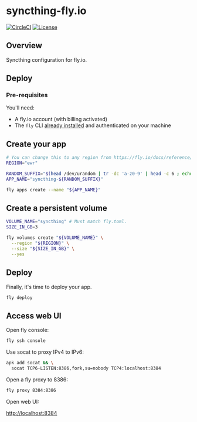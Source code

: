 # syncthing-fly.io

[![CircleCI](https://circleci.com/gh/mtlynch/syncthing-fly.io.svg?style=svg)](https://circleci.com/gh/mtlynch/syncthing-fly.io)
[![License](http://img.shields.io/:license-mit-blue.svg?style=flat-square)](LICENSE)

## Overview

Syncthing configuration for fly.io.

## Deploy

### Pre-requisites

You'll need:

- A fly.io account (with billing activated)
- The `fly` CLI [already installed](https://fly.io/docs/getting-started/installing-flyctl/) and authenticated on your machine

## Create your app

```bash
# You can change this to any region from https://fly.io/docs/reference/regions/
REGION="ewr"

RANDOM_SUFFIX="$(head /dev/urandom | tr -dc 'a-z0-9' | head -c 6 ; echo '')"
APP_NAME="syncthing-${RANDOM_SUFFIX}"

fly apps create --name "${APP_NAME}"
```

## Create a persistent volume

```bash
VOLUME_NAME="syncthing" # Must match fly.toml.
SIZE_IN_GB=3

fly volumes create "${VOLUME_NAME}" \
  --region "${REGION}" \
  --size "${SIZE_IN_GB}" \
  --yes
```

## Deploy

Finally, it's time to deploy your app.

```bash
fly deploy
```

## Access web UI

Open fly console:

```bash
fly ssh console
```

Use socat to proxy IPv4 to IPv6:

```bash
apk add socat && \
  socat TCP6-LISTEN:8386,fork,su=nobody TCP4:localhost:8384
```

Open a fly proxy to 8386:

```bash
fly proxy 8384:8386
```

Open web UI:

<http://localhost:8384>
